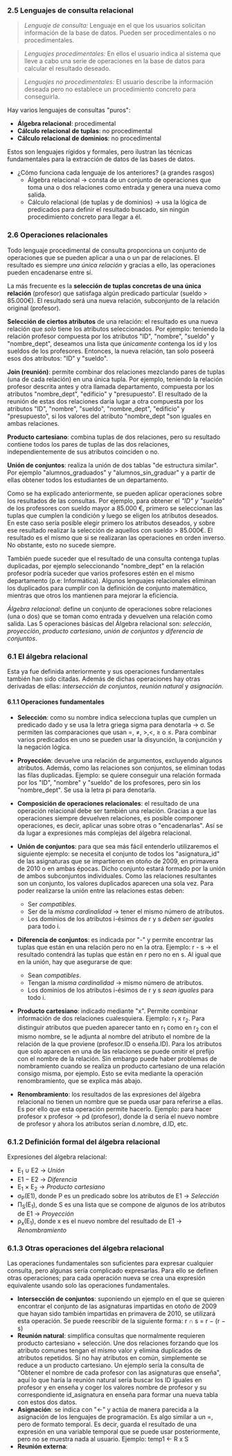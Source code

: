### 2.5 Lenguajes de consulta relacional

> *Lenguaje de consulta:*
Lenguaje en el que los usuarios solicitan información de la base de datos. Pueden ser procedimentales o no procedimentales.

>*Lenguajes procedimentales:*
>En ellos el usuario indica al sistema que lleve a cabo una serie de operaciones en la base de datos para calcular el resultado deseado.

>*Lenguajes no procedimentales:*
>El usuario describe la información deseada pero no establece un procedimiento concreto para conseguirla.

Hay varios lenguajes de consultas "puros":
- **Álgebra relacional**: procedimental
- **Cálculo relacional de tuplas**: no procedimental
- **Cálculo relacional de dominios**: no procedimental

Estos son lenguajes rígidos y formales, pero ilustran las técnicas fundamentales para la extracción de datos de las bases de datos.

- ¿Cómo funciona cada lenguaje de los anteriores? (a grandes rasgos)
	- Álgebra relacional &rarr; consta de un conjunto de operaciones que toma una o dos relaciones como entrada y genera una nueva como salida.
	- Cálculo relacional (de tuplas y de dominios) &rarr; usa la lógica de predicados para definir el resultado buscado, sin ningún procedimiento concreto para llegar a él.

### 2.6 Operaciones relacionales
Todo lenguaje procedimental de consulta proporciona un conjunto de operaciones que se pueden aplicar a una o un par de relaciones. El resultado es siempre *una única relación* y gracias a ello, las operaciones pueden encadenarse entre sí.

La más frecuente es la **selección de tuplas concretas de una única relación** (profesor) que satisfaga algún predicado particular (sueldo > 85.000€). El resultado será una nueva relación, subconjunto de la relación original (profesor).

**Selección de ciertos atributos** de una relación: el resultado es una nueva relación que *solo* tiene los atributos seleccionados. Por ejemplo: teniendo la relación profesor compuesta por los atributos "ID", "nombre", "sueldo" y "nombre_dept", deseamos una lista que *únicamente* contenga los id y los sueldos de los profesores. Entonces, la nueva relación, tan solo poseerá esos dos atributos: "ID" y "sueldo".

**Join (reunión)**: permite combinar dos relaciones mezclando pares de tuplas (una de cada relación) en una única tupla. Por ejemplo, teniendo la relación profesor descrita antes y otra llamada departamento, compuesta por los atributos "nombre_dept", "edificio" y "presupuesto". El resultado de la reunión de estas dos relaciones daría lugar a otra compuesta por los atributos "ID", "nombre", "sueldo", "nombre_dept", "edificio" y "presupuesto", si los valores del atributo "nombre_dept "son iguales en ambas relaciones.

**Producto cartesiano**: combina tuplas de dos relaciones, pero su resultado contiene todos los pares de tuplas de las dos relaciones, independientemente de sus atributos coinciden o no.

**Unión de conjuntos**: realiza la unión de dos tablas "de estructura similar". Por ejemplo "alumnos_graduados" y "alumnos_sin_graduar" y a partir de ellas obtener todos los estudiantes de un departamento.

Como se ha explicado anteriormente, se pueden aplicar operaciones sobre los resultados de las consultas. Por ejemplo, para obtener el *"ID" y "sueldo"* de los profesores con sueldo mayor a 85.000 €, primero se seleccionan las tuplas que cumplen la condición y luego se eligen los atributos deseados. En este caso sería posible elegir primero los atributos deseados, y sobre ese resultado realizar la selección de aquellos con sueldo > 85.000€. El resultado es el mismo que si se realizaran las operaciones en orden inverso. No obstante, esto no sucede siempre.

También puede suceder que el resultado de una consulta contenga tuplas duplicadas, por ejemplo seleccionando "nombre_dept" en la relación profesor podría suceder que varios profesores estén en el mismo departamento (p.e: Informática). Algunos lenguajes relacionales eliminan los duplicados para cumplir con la definición de conjunto matemático, mientras que otros los mantienen para mejorar la eficiencia.

*Álgebra relacional*: define un conjunto de operaciones sobre relaciones (una o dos) que se toman como entrada y devuelven una relación como salida. Las 5 operaciones básicas del Álgebra relacional son: *selección*, *proyección*, *producto cartesiano*, *unión de conjuntos* y *diferencia de conjuntos*.

### 6.1 El álgebra relacional

Esta ya fue definida anteriormente y sus operaciones fundamentales también han sido citadas. Además de dichas operaciones hay otras derivadas de ellas: *intersección de conjuntos*, *reunión natural* y *asignación*.

#### 6.1.1 Operaciones fundamentales

- **Selección**: como su nombre indica selecciona tuplas que cumplen un predicado dado y se usa la letra griega sigma para denotarla &rarr; σ. Se permiten las comparaciones que usan =, ≠, >,<, ≥ o ≤. Para combinar varios predicados en uno se pueden usar la disyunción, la conjunción y la negación lógica.
- **Proyección**: devuelve una relación de argumentos, excluyendo algunos atributos. Además, como las relaciones son conjuntos, se eliminan todas las filas duplicadas. Ejemplo: se quiere conseguir una relación formada por los "ID", "nombre" y "sueldo" de los profesores, pero sin los "nombre_dept". Se usa la letra pi para denotarla.
- **Composición de operaciones relacionales**: el resultado de una operación relacional debe ser también una relación. Gracias a que las operaciones siempre devuelven relaciones, es posible componer operaciones, es decir, aplicar unas sobre otras o "encadenarlas". Así se da lugar a expresiones más complejas del álgebra relacional.
- **Unión de conjuntos**: para que sea más fácil entenderlo utilizaremos el siguiente ejemplo: se necesita el conjunto de todos los "asignatura_id" de las asignaturas que se impartieron en otoño de 2009, en primavera de 2010 o en ambas épocas. Dicho conjunto estará formado por la unión de ambos subconjuntos individuales. Como las relaciones resultantes son un conjunto, los valores duplicados aparecen una sola vez. Para poder realizarse la unión entre las relaciones estas deben:
	- Ser *compatibles*.
	- Ser de la *misma cardinalidad* &rarr; tener el mismo número de atributos.
	- Los dominios de los atributos i-ésimos de r y s *deben ser iguales* para todo i.

- **Diferencia de conjuntos**: es indicada por "-" y permite encontrar las tuplas que están en una relación pero no en la otra. Ejemplo: r - s &rarr; el resultado contendrá las tuplas que están en r pero no en s. Al igual que en la unión, hay que asegurarse de que:
	-  Sean *compatibles*.
	- Tengan la *misma cardinalidad* &rarr; mismo número de atributos.
	- Los dominios de los atributos i-ésimos de r y s *sean iguales* para todo i.
  
- **Producto cartesiano**: indicado mediante "x". Permite combinar información de dos relaciones cualesquiera. Ejemplo: r<sub>1</sub> x r<sub>2</sub>. Para distinguir atributos que pueden aparecer tanto en r<sub>1</sub> como en r<sub>2</sub> con el mismo nombre, se le adjunta al nombre del atributo el nombre de la relación de la que proviene (profesor.ID o enseña.ID). Para los atributos que solo aparecen en una de las relaciones se puede omitir el prefijo con el nombre de la relación. Sin embargo puede haber problemas de nombramiento cuando se realiza un producto cartesiano de una relación consigo misma, por ejemplo. Esto se evita mediante la operación renombramiento, que se explica más abajo.
- **Renombramiento**: los resultados de las expresiones del álgebra relacional no tienen un nombre que se pueda usar para referirse a ellas. Es por ello que esta operación permite hacerlo. Ejemplo: para hacer profesor x profesor &rarr; ρd (profesor), donde la d sería el nuevo nombre de profesor y ahora los atributos serían d.nombre, d.ID, etc.

### 6.1.2 Definición formal del álgebra relacional

Expresiones del álgebra relacional:
- E<sub>1</sub> ∪ E2 &rarr; *Unión*
- E1 − E2 &rarr; *Diferencia*
- E<sub>1</sub> × E<sub>2</sub> &rarr; *Producto cartesiano*
- σ<sub>P</sub>(E1), donde P es un predicado sobre los atributos de E1 &rarr; *Selección*
- Π<sub>S</sub>(E<sub>1</sub>), donde S es una lista que se compone de algunos de los atributos de E1 &rarr; *Proyección*
- ρ<sub>x</sub>(E<sub>1</sub>), donde x es el nuevo nombre del resultado de E1 &rarr; *Renombramiento*

### 6.1.3 Otras operaciones del álgebra relacional

Las operaciones fundamentales son suficientes para expresar cualquier consulta, pero algunas sería complicado expresarlas. Para ello se definen otras operaciones; para cada operación nueva se crea una expresión equivalente usando solo las operaciones fundamentales.

- **Intersección de conjuntos**: suponiendo un ejemplo en el que se quieren encontrar el conjunto de las asignaturas impartidas en otoño de 2009 que hayan sido también impartidas en primavera de 2010, se utilizará esta operación. Se puede reescribir de la siguiente forma:
r ∩ s = r − (r − s)
- **Reunión natural**: simplifica consultas que normalmente requieren producto cartesiano + selección. Une dos relaciones forzando que los atributo comunes tengan el mismo valor y elimina duplicados de atributos repetidos. Si no hay atributos en común, simplemente se reduce a un producto cartesiano. Un ejemplo sería la consulta de "Obtener el nombre de cada profesor con las asignaturas que enseña", aquí lo que haría la reunión natural sería buscar los ID iguales en profesor y en enseña y coger los valores nombre de profesor y su correspondiente id_asignatura en enseña para formar una nueva tabla con estos dos datos.
- **Asignación**: se indica con "&larr;" y actúa de manera parecida a la asignación de los lenguajes de programación. Es algo similar a un =, pero de formato temporal. Es decir, guarda el resultado de una expresión en una variable temporal que se puede usar posteriormente, pero no se muestra nada al usuario. Ejemplo: temp1 &larr; R x S
- **Reunión externa**:
